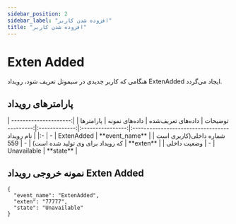```yaml
---
sidebar_position: 2
sidebar_label: "افزوده شدن کاربر"
title: "افزوده شدن کاربر"
---
```



# Exten Added

هنگامی‌ كه کاربر جدیدی در سیموتل تعریف ‌شود، رويداد ExtenAdded ايجاد می‌گردد.


## پارامترهای رویداد
<div class="custom-table">
|                         توضیحات                         | داده‌های تعریف‌شده | داده‌های نمونه |  پارامتر‌ها |
|:-------------------------------------------------------:|:----------------:|:-------------:|:----------:|
|                        نام رویداد                       |         -        |   ExtenAdded  | **event_name** |
| شماره داخلی(کاربری است که رویداد برای وی تولید شده است) |         -        |      559      |    **exten**   |
|                       وضعیت داخلی                       |         -        |  Unavailable  |    **state**   |

</div>

## نمونه خروجی رویداد Exten Added

```shell
{
  "event_name": "ExtenAdded",
  "exten": "77777",
  "state": "Unavailable"
}
```